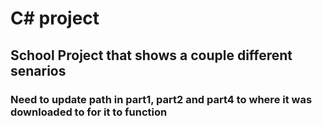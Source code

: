 # C# project
## School Project that shows a couple different senarios
### Need to update path in part1, part2 and part4 to where it was downloaded to for it to function
